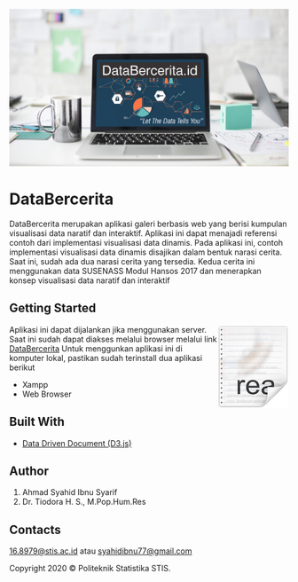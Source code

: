 ![Bekgron](img/bekgronn5.jpg?raw=true)
# DataBercerita
DataBercerita merupakan aplikasi galeri berbasis web yang berisi kumpulan visualisasi data naratif dan interaktif. Aplikasi ini dapat menajadi referensi contoh dari implementasi visualisasi data dinamis. Pada aplikasi ini, contoh implementasi visualisasi data dinamis disajikan dalam bentuk narasi cerita. Saat ini, sudah ada dua narasi cerita yang tersedia. Kedua cerita ini menggunakan data SUSENASS Modul Hansos 2017 dan menerapkan konsep visualisasi data naratif dan interaktif

## Getting Started

<img src="img/icon.png" align="right" />

Aplikasi ini dapat dijalankan jika menggunakan server. Saat ini sudah dapat diakses melalui browser melalui link [DataBercerita](syahidibnoe.github.io/databercerita.id)
Untuk menggunkan aplikasi ini di komputer lokal, pastikan sudah terinstall dua aplikasi berikut
- Xampp
- Web Browser

## Built With

* [Data Driven Document (D3.js)](d3js.org/)


## Author

1. Ahmad Syahid Ibnu Syarif
2. Dr. Tiodora H. S., M.Pop.Hum.Res

## Contacts
16.8979@stis.ac.id atau syahidibnu77@gmail.com


Copyright 2020 © Politeknik Statistika STIS.
